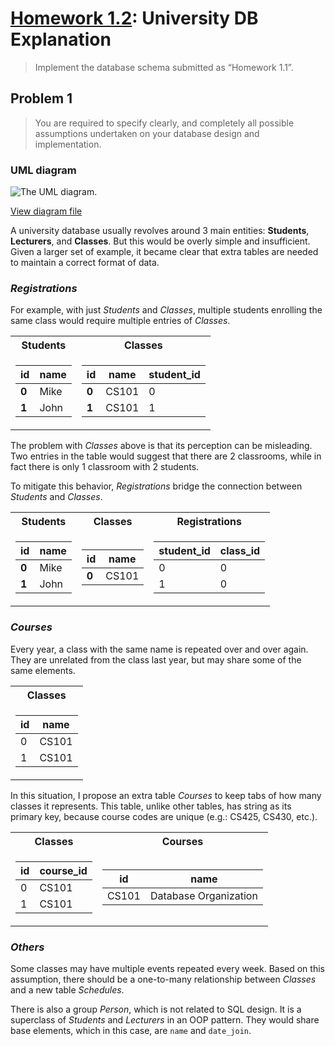 # [Homework 1.2](https://github.com/hendraanggrian/IIT-CS425/blob/assets/assignments/hw2.pdf): University DB Explanation

> Implement the database schema submitted as “Homework 1.1”.

## Problem 1

> You are required to specify clearly, and completely all possible assumptions
  undertaken on your database design and implementation.

### UML diagram

![The UML diagram.](https://github.com/hendraanggrian/IIT-CS425/raw/assets/university-db/uml.png)

[View diagram file](https://github.com/hendraanggrian/IIT-CS425/blob/main/university-db/uml.drawio)

A university database usually revolves around 3 main entities: **Students**,
**Lecturers**, and **Classes**. But this would be overly simple and
insufficient. Given a larger set of example, it became clear that extra tables
are needed to maintain a correct format of data.

### *Registrations*

For example, with just *Students* and *Classes*, multiple students enrolling the
same class would require multiple entries of *Classes*.

<table>
<tr><th>Students</th><th>Classes</th></tr>
<tr><td>

| **id** | name |
| --- | --- |
| **0** | Mike |
| **1** | John |

</td><td>

| **id** | name | student_id |
| --- | --- | --- |
| **0** | CS101 | 0 |
| **1** | CS101 | 1 |

</td></tr>
</table>

The problem with *Classes* above is that its perception can be misleading. Two
entries in the table would suggest that there are 2 classrooms, while in fact
there is only 1 classroom with 2 students.

To mitigate this behavior, *Registrations* bridge the connection between
*Students* and *Classes*.

<table>
<tr><th>Students</th><th>Classes</th><th>Registrations</th></tr>
<tr><td>

| **id** | name |
| --- | --- |
| **0** | Mike |
| **1** | John |

</td><td>

| **id** | name |
| --- | --- |
| **0** | CS101 |

</td><td>

| student_id | class_id |
| --- | --- |
| 0 | 0 |
| 1 | 0 |

</td></tr>
</table>

### *Courses*

Every year, a class with the same name is repeated over and over again. They are
unrelated from the class last year, but may share some of the same elements.

<table>
<tr><th>Classes</th></tr>
<tr><td>

| id | name |
| --- | --- |
| 0 | CS101 |
| 1 | CS101 |

</td></tr>
</table>

In this situation, I propose an extra table *Courses* to keep tabs of how many
classes it represents. This table, unlike other tables, has string as its
primary key, because course codes are unique (e.g.: CS425, CS430, etc.).

<table>
<tr><th>Classes</th><th>Courses</th></tr>
<tr><td>

| id | course_id |
| --- | --- |
| 0 | CS101 |
| 1 | CS101 |

</td><td>

| id | name |
| --- | --- |
| CS101 | Database Organization |

</td></tr>
</table>

### *Others*

Some classes may have multiple events repeated every week. Based on this
assumption, there should be a one-to-many relationship between *Classes* and a
new table *Schedules*.

There is also a group *Person*, which is not related to SQL design. It is a
superclass of *Students* and *Lecturers* in an OOP pattern. They would share
base elements, which in this case, are `name` and `date_join`.
